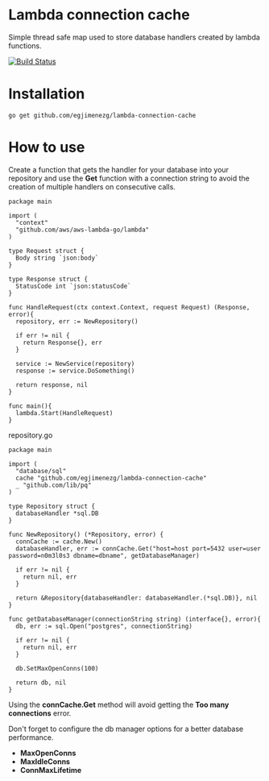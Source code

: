 # Lambda connection cache

Simple thread safe map used to store database handlers created by lambda functions.

[![Build Status](https://travis-ci.org/egjimenezg/lambda-connection-cache.svg?branch=master)](https://travis-ci.org/egjimenezg/lambda-connection-cache)

# Installation

```
go get github.com/egjimenezg/lambda-connection-cache
```

# How to use

Create a function that gets the handler for your database into your repository and use the **Get** function with a connection string to avoid the creation of multiple handlers on consecutive calls.

```
package main

import (
  "context"
  "github.com/aws/aws-lambda-go/lambda"
)

type Request struct {
  Body string `json:body`
}

type Response struct {
  StatusCode int `json:statusCode`
}

func HandleRequest(ctx context.Context, request Request) (Response, error){
  repository, err := NewRepository()

  if err != nil {
    return Response{}, err
  }

  service := NewService(repository)
  response := service.DoSomething()

  return response, nil
}

func main(){
  lambda.Start(HandleRequest)
}
```

repository.go

```
package main

import (
  "database/sql"
  cache "github.com/egjimenezg/lambda-connection-cache"
  _ "github.com/lib/pq"
)

type Repository struct {
  databaseHandler *sql.DB
}

func NewRepository() (*Repository, error) {
  connCache := cache.New()
  databaseHandler, err := connCache.Get("host=host port=5432 user=user password=n0m3l0s3 dbname=dbname", getDatabaseManager)

  if err != nil {
    return nil, err
  }

  return &Repository{databaseHandler: databaseHandler.(*sql.DB)}, nil
}

func getDatabaseManager(connectionString string) (interface{}, error){
  db, err := sql.Open("postgres", connectionString)

  if err != nil {
    return nil, err
  }

  db.SetMaxOpenConns(100)

  return db, nil
}
```

Using the **connCache.Get** method will avoid getting the **Too many connections** error.

Don't forget to configure the db manager options for a better database performance.

* **MaxOpenConns**
* **MaxIdleConns**
* **ConnMaxLifetime**


